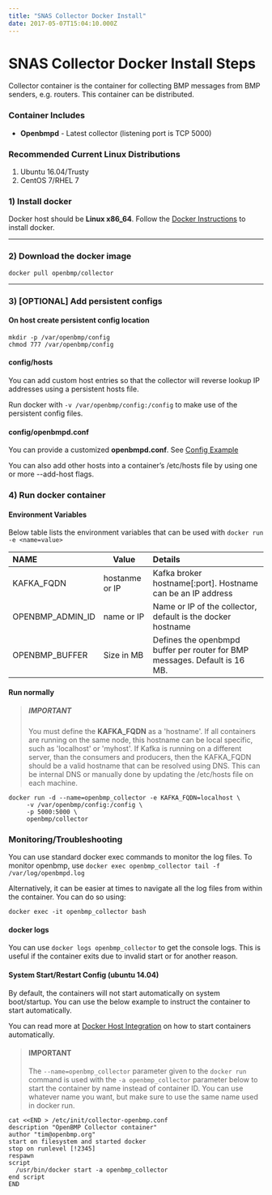 ```yaml
---
title: "SNAS Collector Docker Install"
date: 2017-05-07T15:04:10.000Z
---
```


SNAS Collector Docker Install Steps
==============================================

<!--more-->

Collector container is the container for collecting BMP messages from BMP senders, e.g. routers. This container can be distributed.

### Container Includes
* **Openbmpd** - Latest collector (listening port is TCP 5000)

### Recommended Current Linux Distributions

  1. Ubuntu 16.04/Trusty
  1. CentOS 7/RHEL 7

### 1) Install docker
Docker host should be **Linux x86_64**.   Follow the [Docker Instructions](https://docs.docker.com/installation/) to install docker.  

- - -

### 2) Download the docker image

    docker pull openbmp/collector

- - -

### 3) [OPTIONAL] Add persistent configs

#### On host create persistent config location

    mkdir -p /var/openbmp/config
    chmod 777 /var/openbmp/config

#### config/hosts
You can add custom host entries so that the collector will reverse lookup IP addresses
using a persistent hosts file.

Run docker with ```-v /var/openbmp/config:/config``` to make use of the persistent config files.

#### config/openbmpd.conf
You can provide a customized **openbmpd.conf**.  See [Config Example](https://github.com/OpenBMP/openbmp/blob/master/Server/openbmpd.conf)

You can also add other hosts into a container’s /etc/hosts file by using one or more --add-host flags. 

### 4) Run docker container

#### Environment Variables
Below table lists the environment variables that can be used with ``docker run -e <name=value>``

NAME | Value | Details
:---- | ----- |:-------
KAFKA\_FQDN | hostanme or IP | Kafka broker hostname[:port].  Hostname can be an IP address
OPENBMP\_ADMIN\_ID | name or IP | Name or IP of the collector, default is the docker hostname
OPENBMP\_BUFFER | Size in MB | Defines the openbmpd buffer per router for BMP messages. Default is 16 MB.

#### Run normally

> ##### IMPORTANT
> You must define the **KAFKA_FQDN** as a 'hostname'.  If all containers are running on the same node, this
> hostname can be local specific, such as 'localhost' or 'myhost'. If Kafka is running on a different server,
> than the consumers and producers, then the KAFKA_FQDN should be a valid hostname that can be resolved using DNS.
> This can be internal DNS or manually done by updating the /etc/hosts file on each machine.

    docker run -d --name=openbmp_collector -e KAFKA_FQDN=localhost \
         -v /var/openbmp/config:/config \
         -p 5000:5000 \
         openbmp/collector


### Monitoring/Troubleshooting

You can use standard docker exec commands to monitor the log files.  To monitor 
openbmp, use ```docker exec openbmp_collector tail -f /var/log/openbmpd.log```

Alternatively, it can be easier at times to navigate all the log files from within the container. You can do so using:
    
    docker exec -it openbmp_collector bash


#### docker logs
You can use ```docker logs openbmp_collector``` to get the console logs. This is useful if the container exits due to
invalid start or for another reason.

#### System Start/Restart Config (ubuntu 14.04)
By default, the containers will not start automatically on system boot/startup.
You can use the below example to instruct the container to start automatically.

You can read more at [Docker Host Integration](https://docs.docker.com/articles/host_integration/) on how to start containers automatically. 

> #### IMPORTANT
> The ```--name=openbmp_collector``` parameter given to the ```docker run``` command is used with the ```-a openbmp_collector``` parameter below to start the container by name instead of container ID.  You can use whatever name you want, but make sure to use the same name used in docker run.

    cat <<END > /etc/init/collector-openbmp.conf
    description "OpenBMP Collector container"
    author "tim@openbmp.org"
    start on filesystem and started docker
    stop on runlevel [!2345]
    respawn
    script
      /usr/bin/docker start -a openbmp_collector
    end script
    END
     
     


